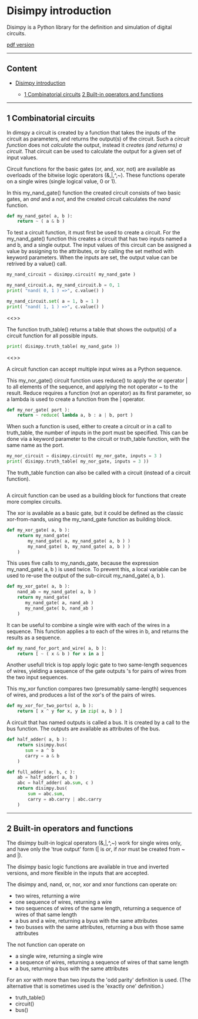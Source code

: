 <a name="toc-anchor-0"></a>

# Disimpy introduction

Disimpy is a Python library for the definition
and simulation of digital circuits.

[pdf version](https://gitprint.com/wovo/disimpy/blob/master/documentation/introduction.md)

*****************************************************************************

<a name="toc-anchor-1"></a>

## Content

<!-- update table_of_contents( input, 2 ) -->

  - [Disimpy introduction](#toc-anchor-0)

    - [1 Combinatorial circuits](#toc-anchor-1)
      [2 Built-in operators and functions](#toc-anchor-2)

<!-- update end -->

<!-- update example_path( "sources/introduction.py" ) -->

*****************************************************************************

<a name="toc-anchor-1"></a>

## 1 Combinatorial circuits

In dimspy a circuit is created by a function that takes the inputs
of the circuit as parameters, and returns the output(s) of the circuit.
Such a *circuit function* does not *calculate* the output,
instead it *creates (and returns) a circuit*.
That circuit can be used to calculate the output for a given
set of input values.

Circuit functions for the basic gates (or, and, xor, not) are available 
as overloads of the bitwise logic operators (&,|,^,~).
These functions operate on a single wires (single logical value, 0 or 1).

In this my_nand_gate() function the created circuit consists of two
basic gates, an *and* and a *not*, and 
the created circuit calculates the *nand* function.

<!-- update quote( input, "", "''my_nand_gate''" ) -->
~~~Python
def my_nand_gate( a, b ):
    return ~ ( a & b )
~~~

To test a circuit function, it must first be used to create a circuit.
For the my_nand_gate() function this creates a circuit that has two 
inputs named a and b, and a single output.
The input values of this circuit can be assigned a value
by assigning to the attributes, or
by calling the set method with keyword parameters.
When the inputs are set, the output value can be retrived by a value() call.

<!-- update quote( input, "", "''my_nand_gate test''" ) -->
~~~Python
my_nand_circuit = disimpy.circuit( my_nand_gate )

my_nand_circuit.a, my_nand_circuit.b = 0, 1
print( "nand( 0, 1 ) =>", c.value() )

my_nand_circuit.set( a = 1, b = 1 )
print( "nand( 1, 1 ) =>", c.value() )
~~~
<<>>

The function truth_table() returns a table that shows the output(s)
of a circuit function for all possible inputs.

<!-- update quote( input, "", "''my_nand_gate truth table''" ) -->
~~~Python
print( disimpy.truth_table( my_nand_gate ))
~~~
<<>>

A circuit function can accept multiple input wires
as a Python sequence. 

This my_nor_gate() circuit function uses reduce() to apply 
the or operator | to all elements of the sequence, 
and applying the not operator ~ to the result.
Reduce requires a function (not an operator) as its first parameter, so 
a lambda is used to create a function from the | operator.

<!-- update quote( input, "", "''my_nor_gate''" ) -->
~~~Python
def my_nor_gate( port ):
    return ~ reduce( lambda a, b : a | b, port )
~~~	
   
When such a function is used, either to create a circuit
or in a call to truth_table, the number 
of inputs in the port must be specified. 
This can be done via a keyword parameter to the circuit 
or truth_table function, with the same name as the port.

<!-- update quote( input, "", "''my_nor_gate test 1''" ) -->
~~~Python
my_nor_circuit = disimpy.circuit( my_nor_gate, inputs = 3 )    
print( disimpy.truth_table( my_nor_gate, inputs = 3 ))
~~~

The truth_table function can also be called with a circuit
(instead of a circuit function).

<!-- update quote( input, "", "''my_nor_gate test 2''" ) -->
~~~Python
~~~
    
A circuit function can be used as a building block 
for functions that create more complex circuits. 

The xor is available as a basic gate, 
but it could be defined as the classic xor-from-nands,
using the my_nand_gate function as building block.

<!-- update quote( input, "", "''my_xor_gate 1''" ) -->
~~~Python
def my_xor_gate( a, b ):
    return my_nand_gate( 
        my_nand_gate( a, my_nand_gate( a, b ) )
        my_nand_gate( b, my_nand_gate( a, b ) )
    )    
~~~

This uses five calls to my_nands_gate,
because the expression my_nand_gate( a, b ) is used twice.
To prevent this, a local variable can be used 
to re-use the output of the sub-circuit my_nand_gate( a, b ).

<!-- update quote( input, "", "''my_xor_gate 2''" ) -->
~~~Python
def my_xor_gate( a, b ):
    nand_ab = my_nand_gate( a, b )
    return my_nand_gate( 
       my_nand_gate( a, nand_ab )
       my_nand_gate( b, nand_ab )
    )        
~~~	
    
It can be useful to combine a single wire
with each of the wires in a sequence.
This function applies a to each of the wires in b, 
and returns the results as a sequence.

~~~Python
def my_nand_for_port_and_wire( a, b ):
    return [ ~ ( x & b ) for x in a ]    
~~~

Another usefull trick is top apply logic gate to two 
same-length sequences of wires, yielding a sequence of the gate outputs 's 
for pairs of wires from the two input sequences.

This my_xor function compares two (presumably same-length) sequences
of wires, and produces a list of the xor's of the pairs of wires.

~~~Python
def my_xor_for_two_ports( a, b ):
    return [ x ^ y for x, y in zip( a, b ) ]
~~~

A circuit that has named outputs is called a bus. 
It is created by a call to the bus function.
The outputs are available as attributes of the bus.

~~~Python
def half_adder( a, b ):
    return sisimpy.bus(
       sum = a ^ b
       carry = a & b 
    )
~~~

~~~Python   
def full_adder( a, b, c ):
    ab = half_adder( a, b )
    abc = half_adder( ab.sum, c )
    return disimpy.bus(
        sum = abc.sum, 
        carry = ab.carry | abc.carry 
    )    
~~~

*****************************************************************************

<a name="toc-anchor-2"></a>

## 2 Built-in operators and functions
       
The disimpy built-in logical operators (&,|,^,~) 
work for single wires only, and have only the 'true output' form 
(| is *or*, if *nor* must be created from ~ and |).

The disimpy basic logic functions are available in true and inverted
versions, and more flexible in the inputs that are accepted.

The disimpy and, nand, or, nor, xor and xnor functions
can operate on:
   - two wires, returning a wire
   - one sequence of wires, returning a wire
   - two sequences of wires of the same length, 
        returning a sequence of wires of that same length
   - a bus and a wire, returning a byus with the same attributes
   - two busses with the same attributes, 
        returning a bus with those same attributes
		
The not function can operate on
   - a single wire, returning a single wire
   - a sequence of wires,
     returning a sequence of wires of that same length
   - a bus, returning a bus with the same attributes
   
For an xor with more than two inputs the 'odd parity' definition is used.
(The alternative that is sometimes used is the 'exactly one' definition.)

- truth_table()
- circuit()
- bus()

